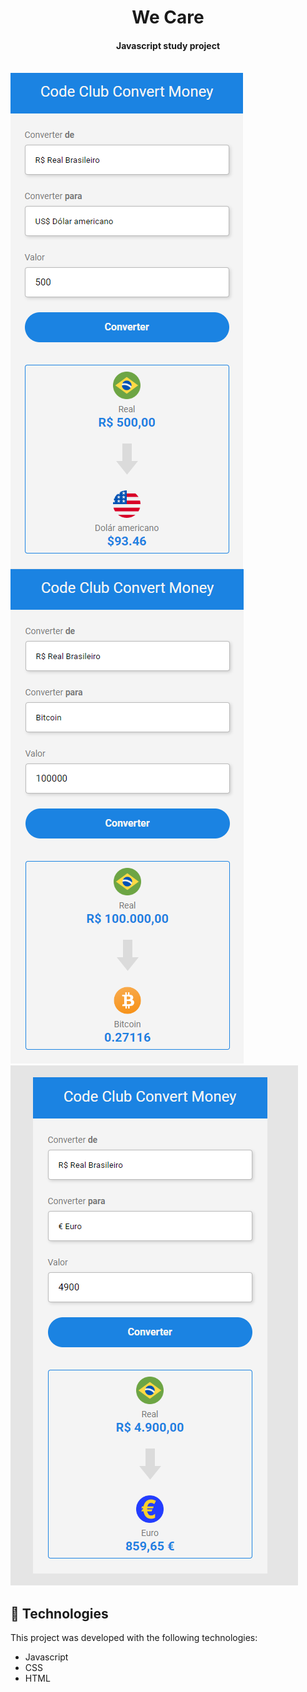 <h1 align="center">We Care</h1>

<h4 align="center">
  Javascript study project
</h4>
<br>

<img  align="left" src="https://github.com/joaquimpferreira/convert-money/blob/main/assets/preview%20capture%20dolar.png?raw=true">
<img src="https://github.com/joaquimpferreira/convert-money/blob/main/assets/preview%20capture%20bitcoin.png?raw=true" >
<img src="https://github.com/joaquimpferreira/convert-money/blob/main/assets/preview%20capture%20euro.png?raw=true">
<br>

<p align="center">
</p>

## :rocket: Technologies

This project was developed with the following technologies:

- Javascript
- CSS
- HTML
